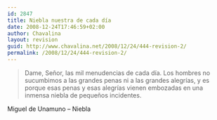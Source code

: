 ```yaml
---
id: 2847
title: Niebla nuestra de cada día
date: 2008-12-24T17:46:59+02:00
author: Chavalina
layout: revision
guid: http://www.chavalina.net/2008/12/24/444-revision-2/
permalink: /2008/12/24/444-revision-2/
---
```

<blockquote cite="Miguel de Unamuno, Niebla">
  <p>
    Dame, Señor, las mil menudencias de cada día. Los hombres no sucumbimos a las grandes penas ni a las grandes alegrías, y es porque esas penas y esas alegrías vienen embozadas en una inmensa niebla de pequeños incidentes.
  </p>
</blockquote>

<span class="cita">Miguel de Unamuno – Niebla</span>